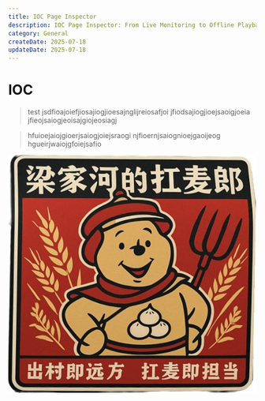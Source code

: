 ```yaml
---
title: IOC Page Inspector
description: IOC Page Inspector: From Live Monitoring to Offline Playback.
category: General
createDate: 2025-07-18
updateDate: 2025-07-18
---
```


# IOC

> test jsdfioajoiefjiosajiogjioesajnglijreiosafjoi jfiodsajiogjioejsaoigjoeia jfieojsaiogjeoisajgiojeosiagj

> hfuioejaiojgioerjsaiogjoiejsraogi
> njfioernjsaiognioejgaoijeog
> hgueirjwaiojgfoiejsafio

![Alt text](./copy.png)
